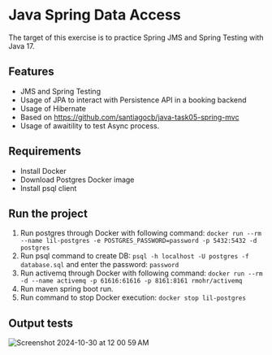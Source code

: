 # Java Spring Data Access
The target of this exercise is to practice Spring JMS and Spring Testing with Java 17.

## Features
- JMS and Spring Testing
- Usage of JPA to interact with Persistence API in a booking backend
- Usage of Hibernate
- Based on https://github.com/santiagocb/java-task05-spring-mvc
- Usage of awaitility to test Async process.

## Requirements
- Install Docker
- Download Postgres Docker image
- Install psql client

## Run the project
1. Run postgres through Docker with following command: `docker run --rm --name lil-postgres -e POSTGRES_PASSWORD=password -p 5432:5432 -d postgres`
2. Run psql command to create DB: `psql -h localhost -U postgres -f database.sql` and enter the password: `password`
3. Run activemq through Docker with following command: `docker run --rm -d --name activemq -p 61616:61616 -p 8161:8161 rmohr/activemq`
4. Run maven spring boot run.
5. Run command to stop Docker execution: `docker stop lil-postgres`

## Output tests
![Screenshot 2024-10-30 at 12 00 59 AM](https://github.com/user-attachments/assets/943b2c6c-508b-4827-a3b6-019ff9763b5a)
